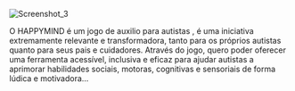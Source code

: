 
![Screenshot_3](https://github.com/user-attachments/assets/006e1944-292b-42f3-9e0d-779af92027c8)

O HAPPYMIND é um jogo de auxilio para autistas , é uma iniciativa extremamente relevante e transformadora, tanto para os próprios autistas quanto para seus pais e cuidadores. Através do jogo, quero poder oferecer uma ferramenta acessível, inclusiva e eficaz para ajudar autistas a aprimorar habilidades sociais, motoras, cognitivas e sensoriais de forma lúdica e motivadora...
